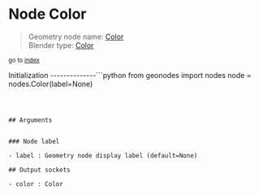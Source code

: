 
# Node Color

> Geometry node name: [Color](https://docs.blender.org/manual/en/latest/modeling/geometry_nodes/input/color.html)<br>
  Blender type: [Color](https://docs.blender.org/api/current/bpy.types.FunctionNodeInputColor.html)
  
<sub>go to [index](/docs/index.md)</sub>

Initialization
--------------```python
from geonodes import nodes
node = nodes.Color(label=None)
```



## Arguments


### Node label

- label : Geometry node display label (default=None)

## Output sockets

- color : Color
